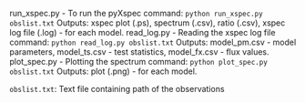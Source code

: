run_xspec.py - To run the pyXspec
command: `python run_xspec.py obslist.txt`
Outputs: xspec plot (.ps), spectrum (.csv), ratio (.csv), xspec log file (.log) - for each model.
read_log.py - Reading the xspec log file
command: `python read_log.py obslist.txt`
Outputs: model_pm.csv - model parameters, model_ts.csv - test statistics, model_fx.csv - flux values.
plot_spec.py - Plotting the spectrum
command: `python plot_spec.py obslist.txt`
Outputs: plot (.png) - for each model.

`obslist.txt`: Text file containing path of the observations